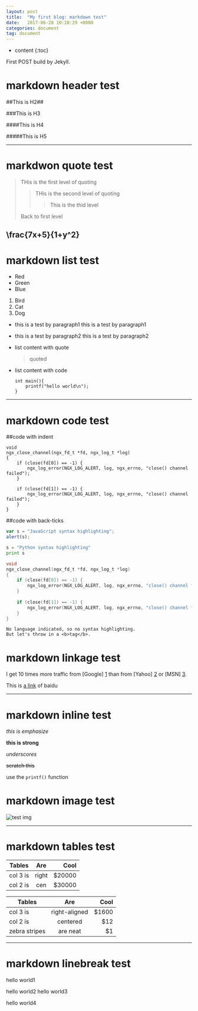 ```yaml
---
layout: post
title:  "My first blog: markdown test"
date:   2017-06-28 10:28:29 +0800
categories: document
tag: document 
---
```


* content
{:toc}


First POST build by Jekyll.

markdown header test
==================

##This is H2##

###This is H3

####This is H4

#####This is H5

---

markdwon quote test
====================

>THis is the first level of quoting
>
>>THis is the second level of quoting
>>
>>>This is the thid level
>>
>
>Back to first level

\frac{7x+5}{1+y^2}
---

markdown list test
===================

*   Red
*   Green
*   Blue

1.  Bird
2.  Cat
3.  Dog

*   this is a test by paragraph1
    this is a test by paragraph1
*   this is a test by paragraph2
    this is a test by paragraph2
*   list content with quote

    >quoted
*   list content with code

        int main(){
            printf("hello world\n"); 
        }

---

markdown code test
===================


##code with indent

    void
    ngx_close_channel(ngx_fd_t *fd, ngx_log_t *log)
    {
        if (close(fd[0]) == -1) {
            ngx_log_error(NGX_LOG_ALERT, log, ngx_errno, "close() channel failed");
        }
    
        if (close(fd[1]) == -1) {
            ngx_log_error(NGX_LOG_ALERT, log, ngx_errno, "close() channel failed");
        }
    }

##code with back-ticks

```javascript
var s = "JavaScript syntax highlighting";
alert(s);
```
 
```python
s = "Python syntax highlighting"
print s
```

```c
void
ngx_close_channel(ngx_fd_t *fd, ngx_log_t *log)
{
    if (close(fd[0]) == -1) {
        ngx_log_error(NGX_LOG_ALERT, log, ngx_errno, "close() channel failed");
    }
    
    if (close(fd[1]) == -1) {
        ngx_log_error(NGX_LOG_ALERT, log, ngx_errno, "close() channel failed");
    }
}
```
 
```
No language indicated, so no syntax highlighting. 
But let's throw in a <b>tag</b>.
```

markdown linkage test
======================

I get 10 times more traffic from [Google] [1] than from
[Yahoo] [2] or [MSN] [3].

  [1]: http://google.com/        "Google"
  [2]: http://search.yahoo.com/  "Yahoo Search"
  [3]: http://search.msn.com/    "MSN Search"

This is [a link](http://www.baidu.com "Title") of baidu

---------------------

markdown inline test
======================

*this is emphasize*

**this is strong**

_underscores_

~~scratch this~~

use the `printf()` function

markdown image test
======================

![test img](../../../../styles/images/favicon.jpg)

------------------

markdown tables test
=====================

|   Tables  |   Are |   Cool    |
|   -----   |:----: |   ------: |
| col 3 is  | right |   $20000  |
| col 2 is  | cen   |   $30000  |

| Tables        | Are           | Cool  |
| ------------- |:-------------:| -----:|
| col 3 is      | right-aligned | $1600 |
| col 2 is      | centered      |   $12 |
| zebra stripes | are neat      |    $1 |

-----------------

markdown linebreak test
=======================

hello world1

hello world2
hello world3


hello world4

[jekyll]:      http://jekyllrb.com
[jekyll-gh]:   https://github.com/jekyll/jekyll
[jekyll-help]: https://github.com/jekyll/jekyll-help
